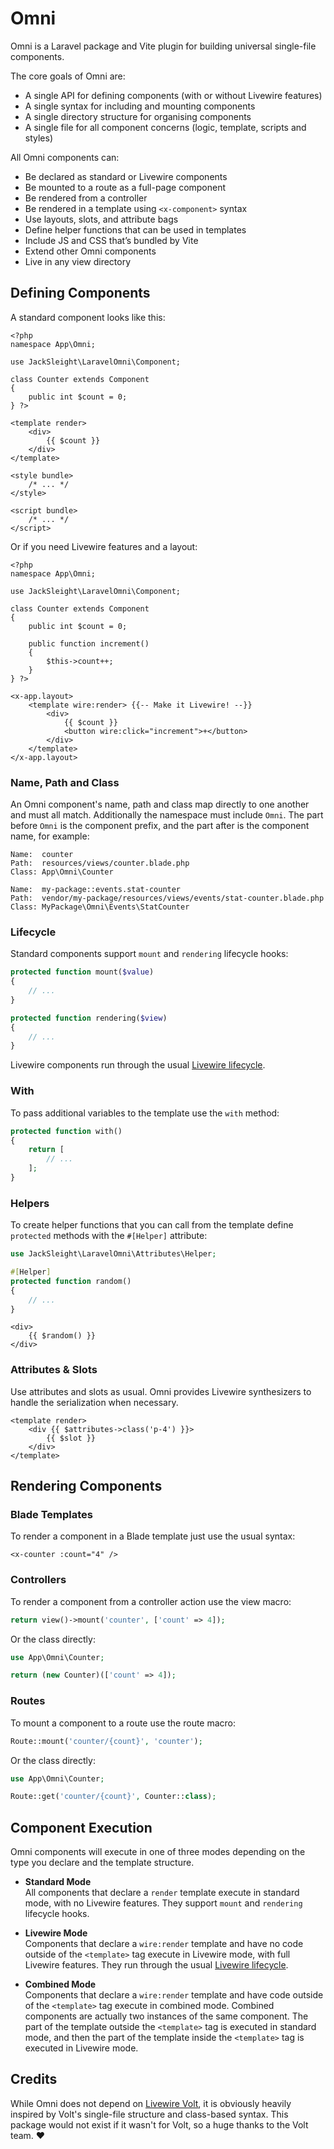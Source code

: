 # Omni

Omni is a Laravel package and Vite plugin for building universal single-file components.

The core goals of Omni are:

- A single API for defining components (with or without Livewire features)
- A single syntax for including and mounting components
- A single directory structure for organising components
- A single file for all component concerns (logic, template, scripts and styles)

All Omni components can:

- Be declared as standard or Livewire components
- Be mounted to a route as a full-page component  
- Be rendered from a controller
- Be rendered in a template using `<x-component>` syntax  
- Use layouts, slots, and attribute bags
- Define helper functions that can be used in templates
- Include JS and CSS that’s bundled by Vite
- Extend other Omni components
- Live in any view directory

## Defining Components

A standard component looks like this:

```blade
<?php 
namespace App\Omni;

use JackSleight\LaravelOmni\Component;

class Counter extends Component
{
    public int $count = 0;
} ?>

<template render>
    <div>
        {{ $count }}
    </div>
</template>

<style bundle>
    /* ... */
</style>

<script bundle>
    /* ... */
</script>
```

Or if you need Livewire features and a layout:

```blade
<?php 
namespace App\Omni;

use JackSleight\LaravelOmni\Component;

class Counter extends Component
{
    public int $count = 0;

    public function increment()
    {
        $this->count++;
    }
} ?>

<x-app.layout>
    <template wire:render> {{-- Make it Livewire! --}}
        <div>
            {{ $count }}
            <button wire:click="increment">+</button>
        </div>
    </template>
</x-app.layout>
```

### Name, Path and Class

An Omni component's name, path and class map directly to one another and must all match. Additionally the namespace must include `Omni`. The part before `Omni` is the component prefix, and the part after is the component name, for example:

```
Name:  counter
Path:  resources/views/counter.blade.php
Class: App\Omni\Counter

Name:  my-package::events.stat-counter
Path:  vendor/my-package/resources/views/events/stat-counter.blade.php
Class: MyPackage\Omni\Events\StatCounter
```

### Lifecycle

Standard components support `mount` and `rendering` lifecycle hooks:

```php
protected function mount($value)
{
    // ...
}

protected function rendering($view)
{
    // ...
}
```

Livewire components run through the usual [Livewire lifecycle](https://livewire.laravel.com/docs/lifecycle-hooks).

### With

To pass additional variables to the template use the `with` method:

```php
protected function with()
{
    return [
        // ...
    ];
}
```

### Helpers

To create helper functions that you can call from the template define `protected` methods with the `#[Helper]` attribute:

```php
use JackSleight\LaravelOmni\Attributes\Helper;

#[Helper]
protected function random()
{
    // ...
}
```

```blade
<div>
    {{ $random() }}
</div>
```

### Attributes & Slots

Use attributes and slots as usual. Omni provides Livewire synthesizers to handle the serialization when necessary. 

```blade
<template render>
    <div {{ $attributes->class('p-4') }}>
        {{ $slot }}
    </div>
</template>
```

## Rendering Components

### Blade Templates

To render a component in a Blade template just use the usual syntax:

```blade
<x-counter :count="4" />
```

### Controllers

To render a component from a controller action use the view macro:

```php
return view()->mount('counter', ['count' => 4]);
```

Or the class directly:

```php
use App\Omni\Counter;

return (new Counter)(['count' => 4]);
```

### Routes

To mount a component to a route use the route macro:

```php
Route::mount('counter/{count}', 'counter');
```

Or the class directly:

```php
use App\Omni\Counter;

Route::get('counter/{count}', Counter::class);
```

## Component Execution

Omni components will execute in one of three modes depending on the type you declare and the template structure.

* **Standard Mode**  
  All components that declare a `render` template execute in standard mode, with no Livewire features. They support `mount` and `rendering` lifecycle hooks.

* **Livewire Mode**  
  Components that declare a `wire:render` template and have no code outside of the `<template>` tag execute in Livewire mode, with full Livewire features. They run through the usual [Livewire lifecycle](https://livewire.laravel.com/docs/lifecycle-hooks).

* **Combined Mode**  
  Components that declare a `wire:render` template and have code outside of the `<template>` tag execute in combined mode. Combined components are actually two instances of the same component. The part of the template outside the `<template>` tag is executed in standard mode, and then the part of the template inside the `<template>` tag is executed in Livewire mode.

## Credits

While Omni does not depend on [Livewire Volt](https://livewire.laravel.com/docs/volt), it is obviously heavily inspired by Volt's single-file structure and class-based syntax. This package would not exist if it wasn't for Volt, so a huge thanks to the Volt team. ❤️